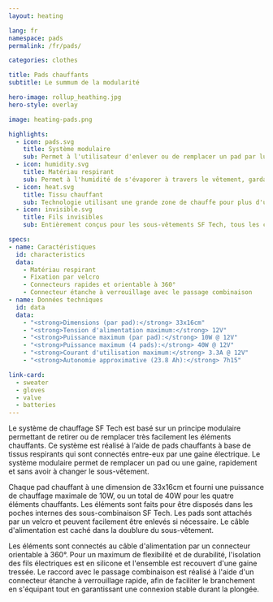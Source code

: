 ```yaml
---
layout: heating

lang: fr
namespace: pads
permalink: /fr/pads/

categories: clothes

title: Pads chauffants
subtitle: Le summum de la modularité

hero-image: rollup_heathing.jpg
hero-style: overlay

image: heating-pads.png

highlights:
  - icon: pads.svg
    title: Système modulaire
    sub: Permet à l'utilisateur d'enlever ou de remplacer un pad par lui-même
  - icon: humidity.svg
    title: Matériau respirant
    sub: Permet à l'humidité de s'évaporer à travers le vêtement, gardant la peau sèche et chaude 
  - icon: heat.svg
    title: Tissu chauffant
    sub: Technologie utilisant une grande zone de chauffe pour plus d'uniformité
  - icon: invisible.svg
    title: Fils invisibles
    sub: Entièrement conçus pour les sous-vêtements SF Tech, tous les câbles d'alimentation sont dissimulés dans la doublure du vêtement. 

specs:
- name: Caractéristiques
  id: characteristics
  data:
    - Matériau respirant
    - Fixation par velcro
    - Connecteurs rapides et orientable à 360°
    - Connecteur étanche à verrouillage avec le passage combinaison
- name: Données techniques
  id: data
  data:
    - "<strong>Dimensions (par pad):</strong> 33x16cm"
    - "<strong>Tension d'alimentation maximum:</strong> 12V"
    - "<strong>Puissance maximum (par pad):</strong> 10W @ 12V"
    - "<strong>Puissance maximum (4 pads):</strong> 40W @ 12V"
    - "<strong>Courant d'utilisation maximum:</strong> 3.3A @ 12V"
    - "<strong>Autonomie approximative (23.8 Ah):</strong> 7h15"

link-card:
  - sweater
  - gloves
  - valve
  - batteries
---
```

Le système de chauffage SF Tech est basé sur un principe modulaire permettant de retirer ou de remplacer très facilement les éléments chauffants. Ce système est réalisé à l’aide de pads chauffants à base de tissus respirants qui sont connectés entre-eux par une gaine électrique. Le système modulaire permet de remplacer un pad ou une gaine, rapidement et sans avoir à changer le sous-vêtement.

Chaque pad chauffant à une dimension de 33x16cm et fourni une puissance de chauffage maximale de 10W, ou un total de 40W pour les quatre éléments chauffants. Les éléments sont faits pour être disposés dans les poches internes des sous-combinaison SF Tech. Les pads sont attachés par un velcro et peuvent facilement être enlevés si nécessaire. Le câble d'alimentation est caché dans la doublure du sous-vêtement.

Les éléments sont connectés au câble d'alimentation par un connecteur orientable à 360°. Pour un maximum de flexibilité et de durabilité, l'isolation des fils électriques est en silicone et l'ensemble est recouvert d'une gaine tressée. Le raccord avec le passage combinaison est  réalisé à l'aide d'un connecteur étanche à verrouillage rapide, afin de faciliter le branchement en s'équipant tout en garantissant une connexion stable durant la plongée.

